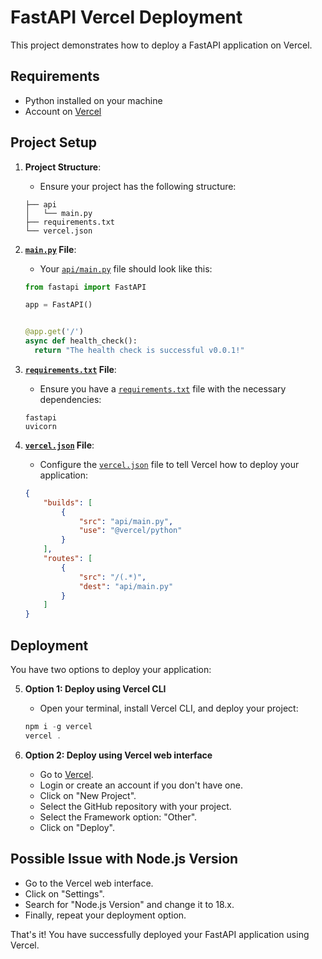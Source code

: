 # FastAPI Vercel Deployment

This project demonstrates how to deploy a FastAPI application on Vercel.

## Requirements

- Python installed on your machine
- Account on [Vercel](https://vercel.com/)

## Project Setup

1. **Project Structure**:
    - Ensure your project has the following structure:
    ```
    ├── api
    │   └── main.py
    ├── requirements.txt
    └── vercel.json
    ```

2. **[`main.py`](./api/main.py "Go to definition") File**:
    - Your [`api/main.py`](./api/main.py "Go to definition") file should look like this:
    ```python
    from fastapi import FastAPI

    app = FastAPI()


    @app.get('/')
    async def health_check():
      return "The health check is successful v0.0.1!"
    ```

3. **[`requirements.txt`](command:_github.copilot.openSymbolFromReferences?%5B%22requirements.txt%22%2C%5B%7B%22uri%22%3A%7B%22%24mid%22%3A1%2C%22fsPath%22%3A%22e%3A%5C%5CPC%5C%5CDocuments%5C%5CProyectos%5C%5CPython%5C%5Cfastapi-vercel%5C%5CREADME.md%22%2C%22_sep%22%3A1%2C%22external%22%3A%22file%3A%2F%2F%2Fe%253A%2FPC%2FDocuments%2FProyectos%2FPython%2Ffastapi-vercel%2FREADME.md%22%2C%22path%22%3A%22%2FE%3A%2FPC%2FDocuments%2FProyectos%2FPython%2Ffastapi-vercel%2FREADME.md%22%2C%22scheme%22%3A%22file%22%7D%2C%22pos%22%3A%7B%22line%22%3A16%2C%22character%22%3A8%7D%7D%5D%5D "Go to definition") File**:
    - Ensure you have a [`requirements.txt`](command:_github.copilot.openSymbolFromReferences?%5B%22requirements.txt%22%2C%5B%7B%22uri%22%3A%7B%22%24mid%22%3A1%2C%22fsPath%22%3A%22e%3A%5C%5CPC%5C%5CDocuments%5C%5CProyectos%5C%5CPython%5C%5Cfastapi-vercel%5C%5CREADME.md%22%2C%22_sep%22%3A1%2C%22external%22%3A%22file%3A%2F%2F%2Fe%253A%2FPC%2FDocuments%2FProyectos%2FPython%2Ffastapi-vercel%2FREADME.md%22%2C%22path%22%3A%22%2FE%3A%2FPC%2FDocuments%2FProyectos%2FPython%2Ffastapi-vercel%2FREADME.md%22%2C%22scheme%22%3A%22file%22%7D%2C%22pos%22%3A%7B%22line%22%3A16%2C%22character%22%3A8%7D%7D%5D%5D "Go to definition") file with the necessary dependencies:
    ```
    fastapi
    uvicorn
    ```

4. **[`vercel.json`](command:_github.copilot.openSymbolFromReferences?%5B%22vercel.json%22%2C%5B%7B%22uri%22%3A%7B%22%24mid%22%3A1%2C%22fsPath%22%3A%22e%3A%5C%5CPC%5C%5CDocuments%5C%5CProyectos%5C%5CPython%5C%5Cfastapi-vercel%5C%5CREADME.md%22%2C%22_sep%22%3A1%2C%22external%22%3A%22file%3A%2F%2F%2Fe%253A%2FPC%2FDocuments%2FProyectos%2FPython%2Ffastapi-vercel%2FREADME.md%22%2C%22path%22%3A%22%2FE%3A%2FPC%2FDocuments%2FProyectos%2FPython%2Ffastapi-vercel%2FREADME.md%22%2C%22scheme%22%3A%22file%22%7D%2C%22pos%22%3A%7B%22line%22%3A6%2C%22character%22%3A29%7D%7D%5D%5D "Go to definition") File**:
    - Configure the [`vercel.json`](command:_github.copilot.openSymbolFromReferences?%5B%22vercel.json%22%2C%5B%7B%22uri%22%3A%7B%22%24mid%22%3A1%2C%22fsPath%22%3A%22e%3A%5C%5CPC%5C%5CDocuments%5C%5CProyectos%5C%5CPython%5C%5Cfastapi-vercel%5C%5CREADME.md%22%2C%22_sep%22%3A1%2C%22external%22%3A%22file%3A%2F%2F%2Fe%253A%2FPC%2FDocuments%2FProyectos%2FPython%2Ffastapi-vercel%2FREADME.md%22%2C%22path%22%3A%22%2FE%3A%2FPC%2FDocuments%2FProyectos%2FPython%2Ffastapi-vercel%2FREADME.md%22%2C%22scheme%22%3A%22file%22%7D%2C%22pos%22%3A%7B%22line%22%3A6%2C%22character%22%3A29%7D%7D%5D%5D "Go to definition") file to tell Vercel how to deploy your application:
    ```json
    {
        "builds": [
            {
                "src": "api/main.py",
                "use": "@vercel/python"
            }
        ],
        "routes": [
            {
                "src": "/(.*)",
                "dest": "api/main.py"
            }
        ]
    }
    ```

## Deployment

You have two options to deploy your application:

5. **Option 1: Deploy using Vercel CLI**
    - Open your terminal, install Vercel CLI, and deploy your project:
    ```powershell
    npm i -g vercel
    vercel .
    ```

6. **Option 2: Deploy using Vercel web interface**
    - Go to [Vercel](https://vercel.com/).
    - Login or create an account if you don't have one.
    - Click on "New Project".
    - Select the GitHub repository with your project.
    - Select the Framework option: "Other".
    - Click on "Deploy".

## Possible Issue with Node.js Version

- Go to the Vercel web interface.
- Click on "Settings".
- Search for "Node.js Version" and change it to 18.x.
- Finally, repeat your deployment option.

That's it! You have successfully deployed your FastAPI application using Vercel.
